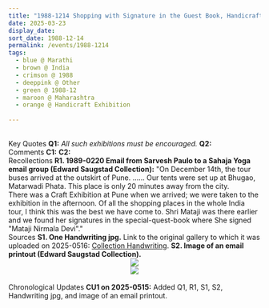 ```yaml
---
title: "1988-1214 Shopping with Signature in the Guest Book, Handicraft Exhibition, Pune, Maharashtra, India"
date: 2025-03-23
display_date: 
sort_date: 1988-12-14
permalink: /events/1988-1214
tags:
  - blue @ Marathi
  - brown @ India
  - crimson @ 1988
  - deeppink @ Other
  - green @ 1988-12
  - maroon @ Maharashtra
  - orange @ Handicraft Exhibition
  
---
```


<br>

<wave-list>
  <list-title color="DarkSeaGreen" width="55">Key Quotes</list-title>
  <list-item color="BlanchedAlmond" width="280"><b>Q1:</b> <i>All such exhibitions must be encouraged.</i></list-item>
  <list-item color="Lavender" width="280"><b>Q2:</b> <i></i></list-item>
</wave-list>

<br>

<wave-list>
  <list-title color="DarkSeaGreen" width="55">Comments</list-title>
  <list-item color="BlanchedAlmond" width="280"><b>C1:</b> <i></i></list-item>
  <list-item color="Lavender" width="280"><b>C2:</b> <i></i></list-item>
</wave-list>

<br>

<wave-list>
  <list-title color="DarkSeaGreen" width="65"> Recollections</list-title>
  <list-item color="BlanchedAlmond" width="280"><b>R1. 1989-0220 Email from Sarvesh Paulo to a Sahaja Yoga email group (Edward Saugstad Collection):</b> "On December 14th, the tour buses arrived at the outskirt of Pune. ...... Our tents were set up at Bhugao, Matarwadi Phata. This place is only 20 minutes away from the city.<br>
There was a Craft Exhibition at Pune when we arrived; we were taken to the exhibition in the afternoon. Of all the shopping places in the whole India tour, I think this was the best we have come to. Shri Mataji was there earlier and we found her signatures in the special-quest-book where She signed "Mataji Nirmala Devi"."</list-item>  
</wave-list>

<br>

<wave-list>
  <list-title color="DarkSeaGreen" width="40">Sources</list-title>
  <list-item color="BlanchedAlmond"  width="280"><b>S1. One Handwriting jpg.</b> Link to the original gallery to which it was uploaded on 2025-0516: <a href="">Collection Handwriting</a>.</list-item>
  <list-item color="Lavender"  width="280"><b>S2. Image of an email printout (Edward Saugstad Collection).</b></list-item>  
</wave-list>

<div style="text-align: center"><img src="https://pub-bcc3cbe9b1e94ba1ac28915f7a3900fa.r2.dev/1988-1214_Shopping_with_Signature_in_the_Guest_Book_Handicraft_Exhibition_Pune_Maharashtra_India_01_(from_tif)_(Photo_credit_Mariane_Hufschmitt).jpg" /></div>

<div style="text-align: center"><img src="https://pub-bcc3cbe9b1e94ba1ac28915f7a3900fa.r2.dev/1989-0220_Email_from_Sarvesh_Paulo_to_a_Sahaja_Yoga_email_group_(Edward_Saugstad_Collection).jpg" /></div>

<br>

<wave-list>
  <list-title color="DarkSeaGreen" width="110">Chronological Updates</list-title>
  <list-item color="BlanchedAlmond"  width="280"><b>CU1 on 2025-0515:</b> Added Q1, R1, S1, S2, Handwriting jpg, and image of an email printout.</list-item>
</wave-list>